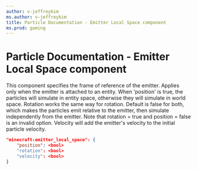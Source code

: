```yaml
---
author: v-jeffreykim
ms.author: v-jeffreykim
title: Particle Documentation - Emitter Local Space component
ms.prod: gaming
---
```


# Particle Documentation - Emitter Local Space component

This component specifies the frame of reference of the emitter.  Applies only when the emitter is attached to an entity.  When 'position' is true, the particles will simulate in entity space, otherwise they will simulate in world space.  Rotation works the same way for rotation. Default is false for both, which makes the particles emit relative to the emitter, then simulate independently from the emitter. Note that rotation = true and position = false is an invalid option.  Velocity will add the emitter's velocity to the initial particle velocity.

```json
"minecraft:emitter_local_space": {
    "position": <bool>
    "rotation": <bool>
    "velocity": <bool>
}
```
